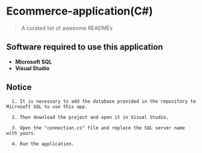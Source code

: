 # Ecommerce-application(C#)
> A curated list of awesome READMEs

## Software required to use this application
- **Microsoft SQL**
- **Visual Studio**
## Notice
      1. It is necessary to add the database provided in the repository to Microsoft SQL to use this app.

      2. Then download the project and open it in Visual Studio.

      3. Open the "connection.cs" file and replace the SQL server name with yours.

      4. Run the application.
